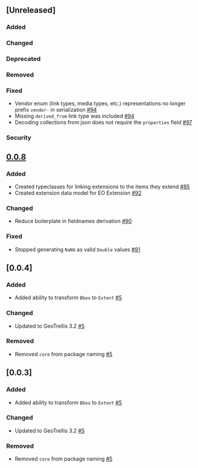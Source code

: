 ## [Unreleased]

### Added

### Changed

### Deprecated

### Removed

### Fixed

- Vendor enum (link types, media types, etc.) representations no longer prefix `vendor-` in serialization [#94](https://github.com/azavea/stac4s/pull/94)
- Missing `derived_from` link type was included [#94](https://github.com/azavea/stac4s/pull/94)
- Decoding collections from json does not require the `properties` field [#97](https://github.com/azavea/stac4s/pull/97)

### Security


## [0.0.8](https://github.com/azavea/stac4s/tree/0.0.8)

### Added

- Created typeclasses for linking extensions to the items they extend [#85](https://github.com/azavea/stac4s/pull/85)
- Created extension data model for EO Extension [#92](https://github.com/azavea/stac4s/pull/92)

### Changed

- Reduce boilerplate in fieldnames derivation [#90](https://github.com/azavea/stac4s/issues/90)

### Fixed

- Stopped generating `NaN`s as valid `Double` values [#91](https://github.com/azavea/stac4s/pull/91)

## [0.0.4]

### Added
- Added ability to transform `Bbox` to `Extent` [\#5](https://github.com/azavea/stac4s/pull/5)

### Changed
- Updated to GeoTrellis 3.2 [\#5](https://github.com/azavea/stac4s/pull/5)

### Removed
- Removed `core` from package naming [\#5](https://github.com/azavea/stac4s/pull/5)

## [0.0.3]

### Added
- Added ability to transform `Bbox` to `Extent` [\#5](https://github.com/azavea/stac4s/pull/5)

### Changed
- Updated to GeoTrellis 3.2 [\#5](https://github.com/azavea/stac4s/pull/5)

### Removed
- Removed `core` from package naming [\#5](https://github.com/azavea/stac4s/pull/5)
